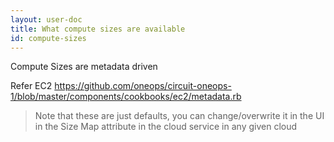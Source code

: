 ```yaml
---
layout: user-doc
title: What compute sizes are available
id: compute-sizes
---
```

Compute Sizes are metadata driven

Refer EC2 https://github.com/oneops/circuit-oneops-1/blob/master/components/cookbooks/ec2/metadata.rb

>Note that these are just defaults, you can change/overwrite it in the UI in the
Size Map attribute in the cloud service in any given cloud
